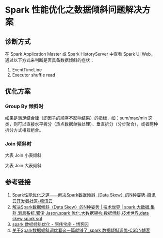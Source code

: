 # Spark 性能优化之数据倾斜问题解决方案

## 诊断方式

在 Spark Application Master 或 Spark HistoryServer 中查看 Spark UI Web，通过以下方式来判断是否具备数据倾斜的症状：
1. EventTimeLine
2. Executor shuffle read

## 优化方案

### Group By 倾斜时

如果是满足结合律（即因子的顺序不影响结果）的指标，如：sum/max/min 这类，则可以直接水平拆分（热点数据单独处理）、垂直拆分（分步聚合），或者两种拆分方式相互组合。

### Join 倾斜时

大表 Join 小表倾斜

大表 Join 大表倾斜

## 参考链接

1. [Spark性能优化之道——解决Spark数据倾斜（Data Skew）的N种姿势-腾讯云开发者社区-腾讯云](https://cloud.tencent.com/developer/article/1146295)
2. [解决Spark数据倾斜（Data Skew）的N种姿势 | 技术世界 | spark,大数据,集群,消息系统,郭俊 Jason,spark 优化,大数据架构,数据倾斜,技术世界,data skew,spark sql](http://www.jasongj.com/spark/skew/)
3. [spark 数据倾斜优化 - 阿伟宝座 - 博客园](https://www.cnblogs.com/saowei/p/16044630.html)
4. [关于Spark数据倾斜调优看这一篇就够了\_spark 数据倾斜调优-CSDN博客](https://blog.csdn.net/Aaron_ch/article/details/122224043)